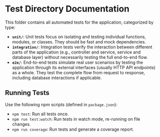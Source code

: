 # Test Directory Documentation

This folder contains all automated tests for the application, categorized by type:

- **`unit/`**: Unit tests focus on isolating and testing individual functions, modules, or classes. They should be fast and mock dependencies.
- **`integration/`**: Integration tests verify the interaction between different parts of the application (e.g., controller and service, service and database layer) without necessarily testing the full end-to-end flow.
- **`e2e/`**: End-to-end tests simulate real user scenarios by testing the application through its external interfaces (usually HTTP API endpoints) as a whole. They test the complete flow from request to response, including database interactions if applicable.

## Running Tests

Use the following npm scripts (defined in `package.json`):

- `npm test`: Run all tests once.
- `npm run test:watch`: Run tests in watch mode, re-running on file changes.
- `npm run coverage`: Run tests and generate a coverage report.
